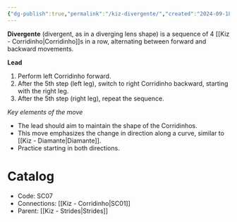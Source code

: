 ```yaml
---
{"dg-publish":true,"permalink":"/kiz-divergente/","created":"2024-09-18T17:58:20.960-04:00","updated":"2024-09-25T17:13:54.951-04:00"}
---
```


**Divergente** (divergent, as in a diverging lens shape) is a sequence of 4 [[Kiz - Corridinho\|Corridinho]]s in a row, alternating between forward and backward movements.

**Lead**
1. Perform left Corridinho forward.
2. After the 5th step (left leg), switch to right Corridinho backward, starting with the right leg.
3. After the 5th step (right leg), repeat the sequence.

*Key elements of the move*
- The lead should aim to maintain the shape of the Corridinhos.
- This move emphasizes the change in direction along a curve, similar to [[Kiz - Diamante\|Diamante]].
- Practice starting in both directions.

# Catalog

- Code: SC07
- Connections: [[Kiz - Corridinho\|SC01]]
- Parent: [[Kiz - Strides\|Strides]]